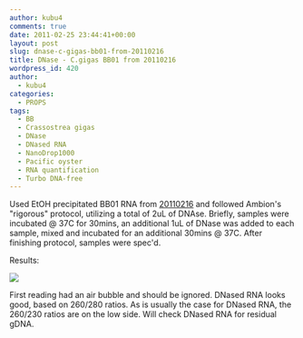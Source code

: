 ```yaml
---
author: kubu4
comments: true
date: 2011-02-25 23:44:41+00:00
layout: post
slug: dnase-c-gigas-bb01-from-20110216
title: DNase - C.gigas BB01 from 20110216
wordpress_id: 420
author:
  - kubu4
categories:
  - PROPS
tags:
  - BB
  - Crassostrea gigas
  - DNase
  - DNased RNA
  - NanoDrop1000
  - Pacific oyster
  - RNA quantification
  - Turbo DNA-free
---
```


Used EtOH precipitated BB01 RNA from [20110216](/Sam%27s+Working+Notebook+Jan+2011+-+March+2011#sjw20110216) and followed Ambion's "rigorous" protocol, utilizing a total of 2uL of DNAse. Briefly, samples were incubated @ 37C for 30mins, an additional 1uL of DNase was added to each sample, mixed and incubated for an additional 30mins @ 37C. After finishing protocol, samples were spec'd.

Results:

![](https://eagle.fish.washington.edu/Arabidopsis/RNA%20Spec%20Readings/20110225%20DNased%20RNA.JPG)

First reading had an air bubble and should be ignored. DNased RNA looks good, based on 260/280 ratios. As is usually the case for DNased RNA, the 260/230 ratios are on the low side. Will check DNased RNA for residual gDNA.
